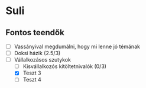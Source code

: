 # Suli

## Fontos teendők

- [ ] Vassányival megdumálni, hogy mi lenne jó témának
- [ ] Doksi házik (2.5/3)
- [ ] Vállalkozásos szutykok
  - [ ] Kisvállalkozós kitöltetnivalók (0/3)
  - [x] Teszt 3
  - [ ] Teszt 4
